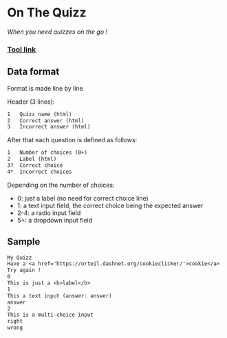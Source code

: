 # On The Quizz
*When you need quizzes on the go !*

### [Tool link](https://clement-gouin.github.io/on-the-quizz/)

## Data format

Format is made line by line

Header (3 lines):
```txt
1   Quizz name (html)
2   Correct answer (html)
3   Incorrect answer (html)
```

After that each question is defined as follows:
```txt
1   Number of choices (0+)
2   Label (html)
3?  Correct choice
4*  Incorrect choices
```

Depending on the number of choices:
* 0: just a label (no need for correct choice line)
* 1: a text input field, the correct choice being the expected answer
* 2-4: a radio input field
* 5+: a dropdown input field

## Sample

```txt
My Quizz
Have a <a href='https://orteil.dashnet.org/cookieclicker/'>cookie</a> !
Try again !
0
This is just a <b>label</b>
1
This a text input (answer: answer)
answer
2
This is a multi-choice input
right
wrong
```

